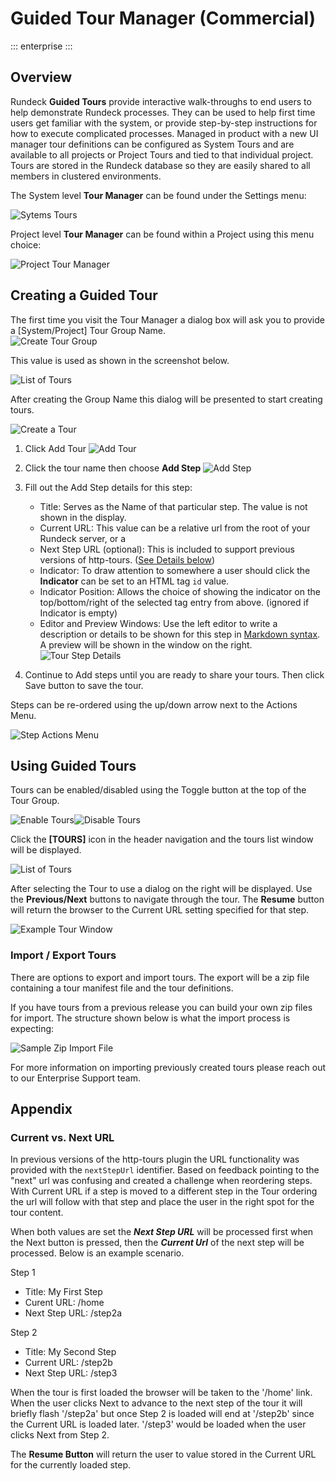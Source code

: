 # Guided Tour Manager (Commercial)

::: enterprise
:::

## Overview

Rundeck **Guided Tours** provide interactive walk-throughs to end users to help demonstrate Rundeck processes.  They can be used to help first time users get familiar with the system, or provide step-by-step instructions for how to execute complicated processes.  Managed in product with a new UI manager tour definitions can be configured as System Tours and are available to all projects or Project Tours and tied to that individual project.  Tours are stored in the Rundeck database so they are easily shared to all members in clustered environments.

The System level **Tour Manager** can be found under the Settings menu:

![Sytems Tours](/assets/img/tours-system-link.png)

Project level **Tour Manager** can be found within a Project using this menu choice:

![Project Tour Manager](/assets/img/tours-project-link.png)

## Creating a Guided Tour

The first time you visit the Tour Manager a dialog box will ask you to provide a [System/Project] Tour Group Name.  
![Create Tour Group](/assets/img/tours-creategroup.png)

This value is used as shown in the screenshot below.

![List of Tours](/assets/img/tours-listoftours.png)

After creating the Group Name this dialog will be presented to start creating tours.

![Create a Tour](/assets/img/tours-create-blank.png)

1. Click Add Tour
    ![Add Tour](/assets/img/tours-create-add.png)

2. Click the tour name then choose **Add Step**
    ![Add Step](/assets/img/tours-create-addstep.png)

3. Fill out the Add Step details for this step:

    - Title: Serves as the Name of that particular step.  The value is not shown in the display.
    - Current URL: This value can be a relative url from the root of your Rundeck server, or a
    - Next Step URL (optional): This is included to support previous versions of http-tours.  ([See Details below](#current-vs-next-url))
    - Indicator: To draw attention to somewhere a user should click the **Indicator** can be set to an HTML tag `id` value.
    - Indicator Position: Allows the choice of showing the indicator on the top/bottom/right of the selected tag entry from above.  (ignored if Indicator is empty)
    - Editor and Preview Windows: Use the left editor to write a description or details to be shown for this step in [Markdown syntax](https://www.markdownguide.org/basic-syntax/).  A preview will be shown in the window on the right.
    ![Tour Step Details](/assets/img/tours-step-detail.png)

4. Continue to Add steps until you are ready to share your tours. Then click Save button to save the tour.

Steps can be re-ordered using the up/down arrow next to the Actions Menu.

![Step Actions Menu](/assets/img/tours-step-actions.png)

## Using Guided Tours

Tours can be enabled/disabled using the Toggle button at the top of the Tour Group.  

![Enable Tours](/assets/img/tours-enable-tour.png)![Disable Tours](/assets/img/tours-disable-tour.png)

Click the **[TOURS]** icon in the header navigation and the tours list window will be displayed.

![List of Tours](/assets/img/tours-listoftours.png)

After selecting the Tour to use a dialog on the right will be displayed.  Use the **Previous/Next** buttons to navigate through the tour.  The **Resume** button will return the browser to the Current URL setting specified for that step.

![Example Tour Window](/assets/img/tours-example-tour1.png)

### Import / Export Tours

There are options to export and import tours.  The export will be a zip file containing a tour manifest file and the tour definitions.

If you have tours from a previous release you can build your own zip files for import.  The structure shown below is what the import process is expecting:

![Sample Zip Import File](/assets/img/tours-sample-zip.png)

For more information on importing previously created tours please reach out to our Enterprise Support team.


## Appendix

### Current vs. Next URL

In previous versions of the http-tours plugin the URL functionality was provided with the `nextStepUrl` identifier.  Based on feedback pointing to the "next" url was confusing and created a challenge when reordering steps.  With Current URL if a step is moved to a different step in the Tour ordering the url will follow with that step and place the user in the right spot for the tour content.

When both values are set the ___Next Step URL___ will be processed first when the Next button is pressed, then the ___Current Url___ of the next step will be processed.  Below is an example scenario.

Step 1
- Title: My First Step
- Curent URL: /home
- Next Step URL: /step2a

Step 2
- Title: My Second Step
- Current URL: /step2b
- Next Step URL: /step3

When the tour is first loaded the browser will be taken to the '/home' link.  When the user clicks Next to advance to the next step of the tour it will briefly flash '/step2a' but once Step 2 is loaded will end at '/step2b' since the Current URL is loaded later.  '/step3' would be loaded when the user clicks Next from Step 2.

The **Resume Button** will return the user to value stored in the Current URL for the currently loaded step.

